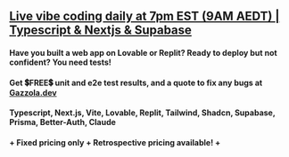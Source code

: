 ## [Live vibe coding daily at 7pm EST (9AM AEDT) | Typescript & Nextjs & Supabase](https://www.youtube.com/@AzAnything)

#### Have you built a web app on Lovable or Replit? Ready to deploy but not confident? You need tests!
#### Get 💲FREE💲 unit and e2e test results, and a quote to fix any bugs at [Gazzola.dev](https://gazzola.dev/start-here/tech-stack?codeReview=yesPlease)
#### Typescript, Next.js, Vite, Lovable, Replit, Tailwind, Shadcn, Supabase, Prisma, Better-Auth, Claude
#### + Fixed pricing only + Retrospective pricing available! +
              
